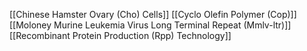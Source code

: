 [[Chinese Hamster Ovary (Cho) Cells]]
[[Cyclo Olefin Polymer (Cop)]]
[[Moloney Murine Leukemia Virus Long Terminal Repeat (Mmlv-ltr)]]
[[Recombinant Protein Production (Rpp) Technology]]

